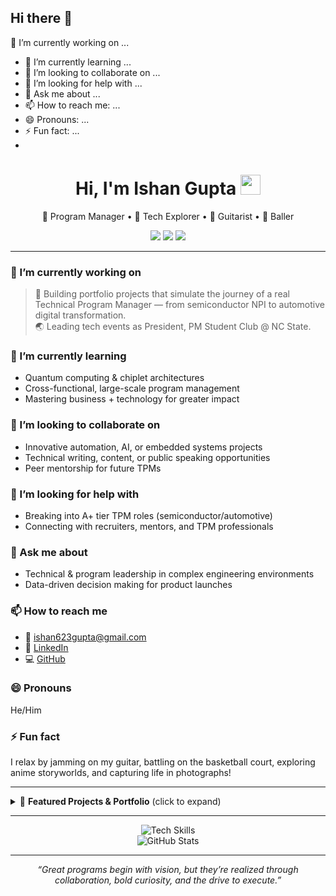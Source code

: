 ## Hi there 👋
🔭 I’m currently working on ...
- 🌱 I’m currently learning ...
- 👯 I’m looking to collaborate on ...
- 🤔 I’m looking for help with ...
- 💬 Ask me about ...
- 📫 How to reach me: ...
- 😄 Pronouns: ...
- ⚡ Fun fact: ...
- <!-- README.md for Ishan0520 -->

<h1 align="center">Hi, I'm Ishan Gupta <img src="https://media.giphy.com/media/hvRJCLFzcasrR4ia7z/giphy.gif" width="32"></h1>
<p align="center">
  🚗 Program Manager • 🤖 Tech Explorer • 🎸 Guitarist • 🏀 Baller
</p>

<p align="center">
  <a href="mailto:ishan623gupta@gmail.com"><img src="https://img.shields.io/badge/Email-D14836?style=for-the-badge&logo=gmail&logoColor=white"/></a>
  <a href="https://linkedin.com/in/ishangupta200"><img src="https://img.shields.io/badge/LinkedIn-0A66C2?style=for-the-badge&logo=linkedin&logoColor=white"/></a>
  <a href="https://github.com/Ishan0520"><img src="https://img.shields.io/badge/GitHub-181717?style=for-the-badge&logo=github&logoColor=white"/></a>
</p>

---

### 🔭 I’m currently working on
> 🚦 Building portfolio projects that simulate the journey of a real Technical Program Manager — from semiconductor NPI to automotive digital transformation.  
> 🌏 Leading tech events as President, PM Student Club @ NC State.

### 🌱 I’m currently learning
- Quantum computing & chiplet architectures
- Cross-functional, large-scale program management
- Mastering business + technology for greater impact

### 👯 I’m looking to collaborate on
- Innovative automation, AI, or embedded systems projects
- Technical writing, content, or public speaking opportunities
- Peer mentorship for future TPMs

### 🤔 I’m looking for help with
- Breaking into A+ tier TPM roles (semiconductor/automotive)
- Connecting with recruiters, mentors, and TPM professionals

### 💬 Ask me about
- Technical & program leadership in complex engineering environments
- Data-driven decision making for product launches

### 📫 How to reach me
- 📧 ishan623gupta@gmail.com  
- 💼 [LinkedIn](https://linkedin.com/in/ishangupta200)  
- 💻 [GitHub](https://github.com/Ishan0520)  

### 😄 Pronouns
He/Him

### ⚡ Fun fact
I relax by jamming on my guitar, battling on the basketball court, exploring anime storyworlds, and capturing life in photographs!

---

<details>
  <summary>📂 <b>Featured Projects & Portfolio</b> (click to expand)</summary>
  <ul>
    <li>
      <b>🚗 Zonal Vehicle Communication Platform @ Rivian & VW</b> <br>
      Orchestrated integration for 539+ signals, boosting reliability across 8 cross-functional domains.
    </li>
    <li>
      <b>🔍 Data Consistency & Anomaly Detection Tool</b> <br>
      Created a Python-based engine for real-time data cleaning, enhancing data reliability by 95%.
    </li>
    <li>
      <b>🤟 Wearable Sign Language Translator</b> <br>
      Built an embedded glove system with 95% translation accuracy, bridging gaps for the deaf community.
    </li>
    <li>
      <b>⚡ Quantum-Driven Power Grid Optimizer</b> <br>
      Implemented QAOA-based algorithms, delivering 20%+ cost reduction and sustainable solutions.
    </li>
  </ul>
</details>

---

<p align="center">
  <img src="https://skillicons.dev/icons?i=python,c,cpp,java,sql,r,git,autocad,jira,tableau,tensorflow,matlab" alt="Tech Skills" /><br/>
  <img src="https://github-readme-stats.vercel.app/api?username=Ishan0520&show_icons=true&hide_border=true&hide_title=true&theme=vue-dark&count_private=true" alt="GitHub Stats" />
</p>

---

<!-- Optionally add a visitor badge or a quote here -->

<p align="center"><i>“Great programs begin with vision, but they’re realized through collaboration, bold curiosity, and the drive to execute.”</i></p>


<!--
**Ishan0520/Ishan0520** is a ✨ _special_ ✨ repository because its `README.md` (this file) appears on your GitHub profile.

Here are some ideas to get you started:

- 🔭 I’m currently working on ...
- 🌱 I’m currently learning ...
- 👯 I’m looking to collaborate on ...
- 🤔 I’m looking for help with ...
- 💬 Ask me about ...
- 📫 How to reach me: ...
- 😄 Pronouns: ...
- ⚡ Fun fact: ...
-->
